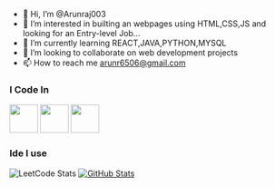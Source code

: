 - 👋 Hi, I’m @Arunraj003
- 👀 I’m interested in builting an webpages using HTML,CSS,JS and looking for an Entry-level Job...
- 🌱 I’m currently learning  REACT,JAVA,PYTHON,MYSQL
- 💞️ I’m looking to collaborate on web development projects
- 📫 How to reach me arunr6506@gmail.com

### I Code In
<img width="50" height="50"  src="https://img.shields.io/badge/HTML-239120?style=for-the-badge&logo=html5&logoColor=white" />
<img width="50" height="50"  src="https://img.shields.io/badge/CSS-239120?&style=for-the-badge&logo=css3&logoColor=white" />
<img width="50" height="50"  src="https://img.shields.io/badge/JavaScript-F7DF1E?style=for-the-badge&logo=javascript&logoColor=black" />

### Ide I use 



![LeetCode Stats](https://leetcard.jacoblin.cool/arun03?theme=dark&font=Marcellus&ext=contest)
[![GitHub Stats](https://stats.quira.sh/Arunraj003/github?theme=dark)](https://quira.sh?utm_source=widgets&utm_campaign=Arunraj003)

